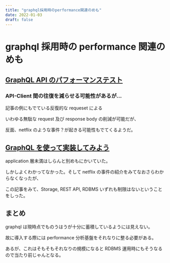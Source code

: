 ```yaml
---
title: "graphql採用時のperformance関連のめも"
date: 2022-01-03
draft: false
---
```


# graphql 採用時の performance 関連のめも

## [GraphQL API のパフォーマンステスト](https://blog.testrail.techmatrix.jp/graphql-performance-testing/)

### API-Client 間の往復を減らせる可能性があるが...

記事の例にもでている反復的な requeset による

いわゆる無駄な request 及び response body の削減が可能だが、

反面、netflix のような事件？が起きる可能性もでてくるようだ。

## [GraphQL を使って実装してみよう](https://qiita.com/haradakunihiko/items/a91a66e35031212023e3)

application 層未満はしらんと別めもにかいていた。

しかしよくわかってなかった。そして netflix の事件の紹介をみてなおさらわからなくなったが、

この記事をみて、Storage, REST API, RDBMS いずれも制限はないということをしった。

## まとめ

graphql は現時点でものうはうが十分に蓄積しているようには見えない。

故に導入する際には performance 分析基盤をそれなりに整る必要がある。

あるが、これはそもそもそれなりの規模になると RDBMS 運用時にもそうなるので当たり前じゃんとなる。
